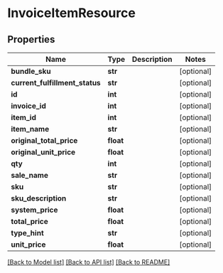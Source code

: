 # InvoiceItemResource

## Properties
Name | Type | Description | Notes
------------ | ------------- | ------------- | -------------
**bundle_sku** | **str** |  | [optional] 
**current_fulfillment_status** | **str** |  | [optional] 
**id** | **int** |  | [optional] 
**invoice_id** | **int** |  | [optional] 
**item_id** | **int** |  | [optional] 
**item_name** | **str** |  | [optional] 
**original_total_price** | **float** |  | [optional] 
**original_unit_price** | **float** |  | [optional] 
**qty** | **int** |  | [optional] 
**sale_name** | **str** |  | [optional] 
**sku** | **str** |  | [optional] 
**sku_description** | **str** |  | [optional] 
**system_price** | **float** |  | [optional] 
**total_price** | **float** |  | [optional] 
**type_hint** | **str** |  | [optional] 
**unit_price** | **float** |  | [optional] 

[[Back to Model list]](../README.md#documentation-for-models) [[Back to API list]](../README.md#documentation-for-api-endpoints) [[Back to README]](../README.md)


